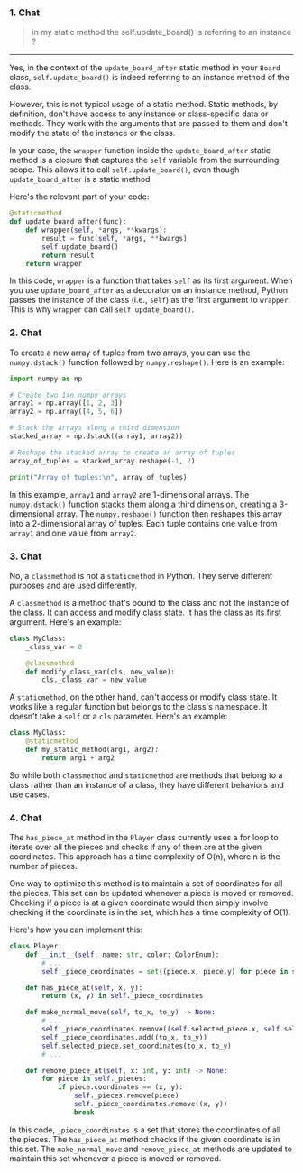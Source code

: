### 1. Chat 

> in my static method the self.update_board() is referring to an instance ?

---

Yes, in the context of the `update_board_after` static method in your `Board` class, `self.update_board()` is indeed referring to an instance method of the class. 

However, this is not typical usage of a static method. Static methods, by definition, don't have access to any instance or class-specific data or methods. They work with the arguments that are passed to them and don't modify the state of the instance or the class.

In your case, the `wrapper` function inside the `update_board_after` static method is a closure that captures the `self` variable from the surrounding scope. This allows it to call `self.update_board()`, even though `update_board_after` is a static method.

Here's the relevant part of your code:

```python
@staticmethod
def update_board_after(func):
    def wrapper(self, *args, **kwargs):
        result = func(self, *args, **kwargs)
        self.update_board()
        return result
    return wrapper
```

In this code, `wrapper` is a function that takes `self` as its first argument. When you use `update_board_after` as a decorator on an instance method, Python passes the instance of the class (i.e., `self`) as the first argument to `wrapper`. This is why `wrapper` can call `self.update_board()`.


### 2. Chat

To create a new array of tuples from two arrays, you can use the `numpy.dstack()` function followed by `numpy.reshape()`. Here is an example:

```python
import numpy as np

# Create two 1xn numpy arrays
array1 = np.array([1, 2, 3])
array2 = np.array([4, 5, 6])

# Stack the arrays along a third dimension
stacked_array = np.dstack((array1, array2))

# Reshape the stacked array to create an array of tuples
array_of_tuples = stacked_array.reshape(-1, 2)

print("Array of tuples:\n", array_of_tuples)
```

In this example, `array1` and `array2` are 1-dimensional arrays. The `numpy.dstack()` function stacks them along a third dimension, creating a 3-dimensional array. The `numpy.reshape()` function then reshapes this array into a 2-dimensional array of tuples. Each tuple contains one value from `array1` and one value from `array2`.

### 3. Chat

No, a `classmethod` is not a `staticmethod` in Python. They serve different purposes and are used differently.

A `classmethod` is a method that's bound to the class and not the instance of the class. It can access and modify class state. It has the class as its first argument. Here's an example:

```python
class MyClass:
    _class_var = 0

    @classmethod
    def modify_class_var(cls, new_value):
        cls._class_var = new_value
```

A `staticmethod`, on the other hand, can't access or modify class state. It works like a regular function but belongs to the class's namespace. It doesn't take a `self` or a `cls` parameter. Here's an example:

```python
class MyClass:
    @staticmethod
    def my_static_method(arg1, arg2):
        return arg1 + arg2
```

So while both `classmethod` and `staticmethod` are methods that belong to a class rather than an instance of a class, they have different behaviors and use cases.

### 4. Chat

The `has_piece_at` method in the `Player` class currently uses a for loop to iterate over all the pieces and checks if any of them are at the given coordinates. This approach has a time complexity of O(n), where n is the number of pieces.

One way to optimize this method is to maintain a set of coordinates for all the pieces. This set can be updated whenever a piece is moved or removed. Checking if a piece is at a given coordinate would then simply involve checking if the coordinate is in the set, which has a time complexity of O(1).

Here's how you can implement this:

```python
class Player:
    def __init__(self, name: str, color: ColorEnum):
        # ...
        self._piece_coordinates = set((piece.x, piece.y) for piece in self._pieces)

    def has_piece_at(self, x, y):
        return (x, y) in self._piece_coordinates

    def make_normal_move(self, to_x, to_y) -> None:
        # ...
        self._piece_coordinates.remove((self.selected_piece.x, self.selected_piece.y))
        self._piece_coordinates.add((to_x, to_y))
        self.selected_piece.set_coordinates(to_x, to_y)
        # ...

    def remove_piece_at(self, x: int, y: int) -> None:
        for piece in self._pieces:
            if piece.coordinates == (x, y):
                self._pieces.remove(piece)
                self._piece_coordinates.remove((x, y))
                break
```

In this code, `_piece_coordinates` is a set that stores the coordinates of all the pieces. The `has_piece_at` method checks if the given coordinate is in this set. The `make_normal_move` and `remove_piece_at` methods are updated to maintain this set whenever a piece is moved or removed.